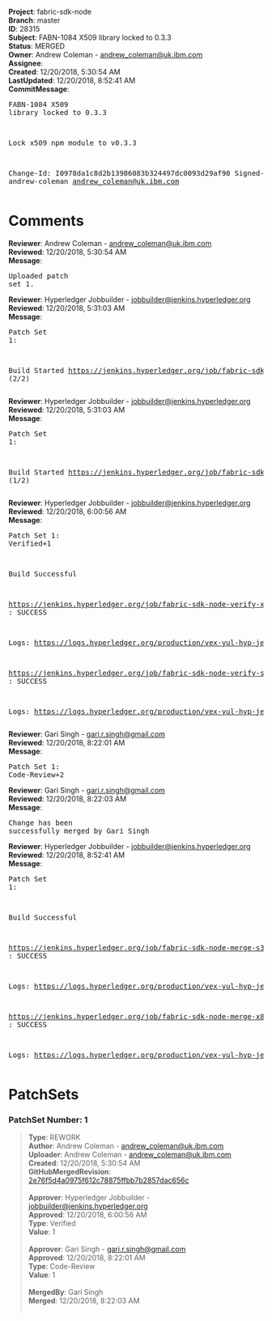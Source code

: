 <strong>Project</strong>: fabric-sdk-node<br><strong>Branch</strong>: master<br><strong>ID</strong>: 28315<br><strong>Subject</strong>: FABN-1084 X509 library locked to 0.3.3<br><strong>Status</strong>: MERGED<br><strong>Owner</strong>: Andrew Coleman - andrew_coleman@uk.ibm.com<br><strong>Assignee</strong>:<br><strong>Created</strong>: 12/20/2018, 5:30:54 AM<br><strong>LastUpdated</strong>: 12/20/2018, 8:52:41 AM<br><strong>CommitMessage</strong>:<br><pre>FABN-1084 X509 library locked to 0.3.3

Lock x509 npm module to v0.3.3

Change-Id: I0978da1c8d2b13986083b324497dc0093d29af90
Signed-off-by: andrew-coleman <andrew_coleman@uk.ibm.com>
</pre><h1>Comments</h1><strong>Reviewer</strong>: Andrew Coleman - andrew_coleman@uk.ibm.com<br><strong>Reviewed</strong>: 12/20/2018, 5:30:54 AM<br><strong>Message</strong>: <pre>Uploaded patch set 1.</pre><strong>Reviewer</strong>: Hyperledger Jobbuilder - jobbuilder@jenkins.hyperledger.org<br><strong>Reviewed</strong>: 12/20/2018, 5:31:03 AM<br><strong>Message</strong>: <pre>Patch Set 1:

Build Started https://jenkins.hyperledger.org/job/fabric-sdk-node-verify-s390x/386/ (2/2)</pre><strong>Reviewer</strong>: Hyperledger Jobbuilder - jobbuilder@jenkins.hyperledger.org<br><strong>Reviewed</strong>: 12/20/2018, 5:31:03 AM<br><strong>Message</strong>: <pre>Patch Set 1:

Build Started https://jenkins.hyperledger.org/job/fabric-sdk-node-verify-x86_64/1773/ (1/2)</pre><strong>Reviewer</strong>: Hyperledger Jobbuilder - jobbuilder@jenkins.hyperledger.org<br><strong>Reviewed</strong>: 12/20/2018, 6:00:56 AM<br><strong>Message</strong>: <pre>Patch Set 1: Verified+1

Build Successful 

https://jenkins.hyperledger.org/job/fabric-sdk-node-verify-x86_64/1773/ : SUCCESS

Logs: https://logs.hyperledger.org/production/vex-yul-hyp-jenkins-3/fabric-sdk-node-verify-x86_64/1773

https://jenkins.hyperledger.org/job/fabric-sdk-node-verify-s390x/386/ : SUCCESS

Logs: https://logs.hyperledger.org/production/vex-yul-hyp-jenkins-3/fabric-sdk-node-verify-s390x/386</pre><strong>Reviewer</strong>: Gari Singh - gari.r.singh@gmail.com<br><strong>Reviewed</strong>: 12/20/2018, 8:22:01 AM<br><strong>Message</strong>: <pre>Patch Set 1: Code-Review+2</pre><strong>Reviewer</strong>: Gari Singh - gari.r.singh@gmail.com<br><strong>Reviewed</strong>: 12/20/2018, 8:22:03 AM<br><strong>Message</strong>: <pre>Change has been successfully merged by Gari Singh</pre><strong>Reviewer</strong>: Hyperledger Jobbuilder - jobbuilder@jenkins.hyperledger.org<br><strong>Reviewed</strong>: 12/20/2018, 8:52:41 AM<br><strong>Message</strong>: <pre>Patch Set 1:

Build Successful 

https://jenkins.hyperledger.org/job/fabric-sdk-node-merge-s390x/139/ : SUCCESS

Logs: https://logs.hyperledger.org/production/vex-yul-hyp-jenkins-3/fabric-sdk-node-merge-s390x/139

https://jenkins.hyperledger.org/job/fabric-sdk-node-merge-x86_64/159/ : SUCCESS

Logs: https://logs.hyperledger.org/production/vex-yul-hyp-jenkins-3/fabric-sdk-node-merge-x86_64/159</pre><h1>PatchSets</h1><h3>PatchSet Number: 1</h3><blockquote><strong>Type</strong>: REWORK<br><strong>Author</strong>: Andrew Coleman - andrew_coleman@uk.ibm.com<br><strong>Uploader</strong>: Andrew Coleman - andrew_coleman@uk.ibm.com<br><strong>Created</strong>: 12/20/2018, 5:30:54 AM<br><strong>GitHubMergedRevision</strong>: [2e76f5d4a0975f612c78875ffbb7b2857dac656c](https://github.com/hyperledger/fabric-sdk-node/commit/2e76f5d4a0975f612c78875ffbb7b2857dac656c)<br><br><strong>Approver</strong>: Hyperledger Jobbuilder - jobbuilder@jenkins.hyperledger.org<br><strong>Approved</strong>: 12/20/2018, 6:00:56 AM<br><strong>Type</strong>: Verified<br><strong>Value</strong>: 1<br><br><strong>Approver</strong>: Gari Singh - gari.r.singh@gmail.com<br><strong>Approved</strong>: 12/20/2018, 8:22:01 AM<br><strong>Type</strong>: Code-Review<br><strong>Value</strong>: 1<br><br><strong>MergedBy</strong>: Gari Singh<br><strong>Merged</strong>: 12/20/2018, 8:22:03 AM<br><br></blockquote>